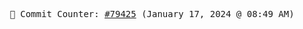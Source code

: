 <p align="center">
    <samp>
        📮 Commit Counter: <a href="https://github.com/Javascript-void0/Javascript-void0/commits/main">#79425</a> (January 17, 2024 @ 08:49 AM)
    </samp>
</p>